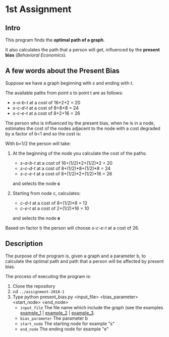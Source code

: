 # 1st Assignment

## Intro

This program finds the **optimal path of a graph**.

It also calculates the path that a person will get, influenced by the **present bias** (*Behavioral Economics*).

## A few words about the Present Bias

Suppose we have a graph beginning with *s* and ending with *t*.

The available paths from point s to point t are as follows:

+ *s-a-b-t* at a cost of 16+2+2 = 20
+ *s-c-d-t* at a cost of 8+8+8 = 24
+ *s-c-e-t* at a cost of 8+2+16 = 26

The person who is influenced by the present bias, when he is in a node, estimates the cost of the nodes adjacent to the node with a cost degraded by a factor of b<1 and so the cost is:

With b=1/2 the person will take:

1. At the beginning of the node you calculate the cost of the paths:

    + *s-a-b-t* at a cost of 16+(1/2)*2+(1/2)*2 = 20
    + *s-c-d-t* at a cost of 8+(1/2)*8+(1/2)*8 = 24
    + *s-c-e-t* at a cost of 8+(1/2)*2+(1/2)*16 = 26

    and selects the node **c**

2. Starting from node c, calculates:

    + *c-d-t* at a cost of 8+(1/2)*8 = 12
    + *c-e-t* at a cost of 2+(1/2)*16 = 10

    and selects the node **e**

Based on factor b the person will choose *s-c-e-t* at a cost of 26.

## Description

The purpose of the program is, given a graph and a parameter b, to calculate the optimal path and path that a person will be affected by present bias.

The process of executing the program is:

1. Clone the repository
2. cd `../assignment-2018-1`
3. Type python present_bias.py <input_file> <bias_parameter> <start_node> <end_node>
    + `input_file` The file name which include the graph (see the examples [example_1](./example_graph_1.txt) | [example_2](./example_graph_2.txt) | [example_3](./example_graph_3.txt). 
    + `bias_parameter` The parameter b
    + `start_node` The starting node for example "s"
    + `end_node` The ending node for example "e"
